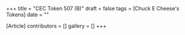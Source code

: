 +++
title = "CEC Token 507 (B)"
draft = false
tags = [Chuck E Cheese's Tokens]
date = ""

[Article]
contributors = []
gallery = []
+++